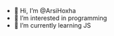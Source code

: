 - 👋 Hi, I’m @ArsiHoxha
- 👀 I’m interested in programming
- 🌱 I’m currently learning JS


<!---
ArsiHoxha/ArsiHoxha is a ✨ special ✨ repository because its `README.md` (this file) appears on your GitHub profile.
You can click the Preview link to take a look at your changes.
--->
